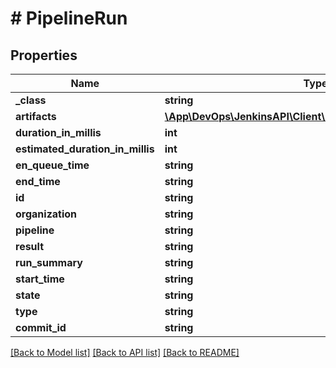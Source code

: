 # # PipelineRun

## Properties

Name | Type | Description | Notes
------------ | ------------- | ------------- | -------------
**_class** | **string** |  | [optional]
**artifacts** | [**\App\DevOps\JenkinsAPI\Client\Model\PipelineRunartifacts[]**](PipelineRunartifacts.md) |  | [optional]
**duration_in_millis** | **int** |  | [optional]
**estimated_duration_in_millis** | **int** |  | [optional]
**en_queue_time** | **string** |  | [optional]
**end_time** | **string** |  | [optional]
**id** | **string** |  | [optional]
**organization** | **string** |  | [optional]
**pipeline** | **string** |  | [optional]
**result** | **string** |  | [optional]
**run_summary** | **string** |  | [optional]
**start_time** | **string** |  | [optional]
**state** | **string** |  | [optional]
**type** | **string** |  | [optional]
**commit_id** | **string** |  | [optional]

[[Back to Model list]](../../README.md#models) [[Back to API list]](../../README.md#endpoints) [[Back to README]](../../README.md)
